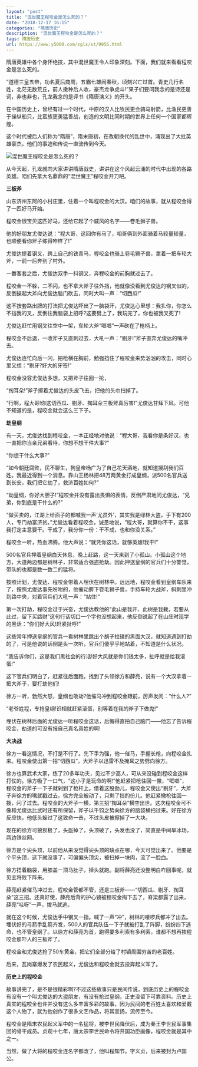 ```yaml
---
layout: "post"
title: "混世魔王程咬金是怎么死的？"
date: "2018-12-17 16:15"
categories: "隋唐历史"
description: "混世魔王程咬金是怎么死的？"
tags: 隋唐历史
url: https://www.y5000.com/zgls/st/9956.html
---
```






隋唐英雄中各个身怀绝技，其中混世魔王令人印象深刻。下面，我们就来看看程咬金是怎么死的。

“道德三皇五帝，功名夏后商周，五霸七雄闹春秋，顷刻兴亡过首。青史几行名姓，北茫无数荒丘，前人撒种后人收，豪杰龙争虎斗!”果子们要问我念的是诗还是词，非也非也，孔龙我念的是评书《隋唐演义》的开头。

在中国历史上，曾经有过一个时代，中原的汉人比牧民更会骑马射箭，比渔民更善于操纵船只，比蛮族更勇猛善战，创造的文明比同时期的世界上任何一个国家都辉煌。

这个时代被后人们称为“隋唐”，隋末唐初，在改朝换代的乱世中，涌现出了大批英雄豪杰，他们的事迹和传说一直流传到今天。

![混世魔王程咬金是怎么死的？](/uploads/allimg/170110/6-1F110140U1949.JPG)

从今天起，孔龙就向大家讲讲隋唐战史，讲讲在这个风起云涌的时代中出现的各路英雄。咱们先拿大名鼎鼎的“混世魔王”程咬金开刀吧。

**三板斧**

山东济州东阿的小村庄里，住着一个叫程咬金的大汉。咱们的故事，就从程咬金得了一匹好马开始。

程咬金很宝贝这匹好马，还给它起了个威风的名字——卷毛狮子兽。

他的好朋友尤俊达说：“程大哥，这回你有马了，咱哥俩到外面骑着马较量较量，也顺便看你斧子练得咋样了!”

尤俊达提着钢叉，跨上自己的铁青马，程咬金也骑上卷毛狮子兽，拿着一把车轮大斧，一前一后奔到了村外。

一番客套之后，尤俊达双手一抖钢叉，奔程咬金的前胸就过去了。

程咬金一不躲，二不闪，也不拿大斧子往外挡，他就像没看到尤俊达的钢叉似的，反倒操起大斧向尤俊达脑门砍去，同时大叫一声：“切西瓜!”

这不按套路出牌的打法把尤俊达吓出了一脑袋汗，尤俊达心里想：我扎你，你怎么不挡我的叉，反倒往我脑袋上招呼?这要劈上了，我玩完了，你也被我叉死了!

尤俊达赶忙用钢叉往空中一架，车轮大斧“哐啷”一声砍在了枪柄上。

程咬金不后退，一收斧子又直刺过去，大吼一声：“剔牙!”斧子直奔尤俊达的嘴冲去。

尤俊达连忙向后一闪，把枪横在胸前，勉强挡住了程咬金来势汹汹的攻击，同时心里又想：“剔牙?好大的牙签!”

程咬金没容尤俊达多想，又把斧子往回一抡，

“掏耳朵!”斧子擦着尤俊达的头皮飞去，把他的头巾扫掉了。

“行啊，程大哥!你这切西瓜、剔牙、掏耳朵三板斧真厉害!”尤俊达甘拜下风。可他不知道的是，程咬金就会这么三下子。

**劫皇纲**

有一天，尤俊达找到程咬金，一本正经地对他说：“程大哥，我看你是条好汉，也一直把你当亲兄弟看待，你想不想干件大事?”

“你想干什么大事?”

“如今朝廷腐败，民不聊生，狗皇帝杨广为了自己花天酒地，就知道搜刮我们百姓。我最近得到一个消息。靠山王杨林把48万两黄金打成皇纲，派500名官兵送到长安，我们把它劫了，救济百姓如何?”

“劫皇纲，你好大胆子!”程咬金并没有露出畏惧的表情，反倒严肃地问尤俊达，“兄弟，你到底是干什么的?”

“做买卖的，江湖上给面子的都喊我一声‘尤员外’，其实我是绿林大盗，手下有200人，专门劫富济贫。”尤俊达看着程咬金，诚恳地说，“程大哥，就算你不干，这事我打定主意要干。干成了，我分你一份：干不成，也和你没关系。”

程咬金一听，热血沸腾。他大声说：“就凭你这话，就够英雄!我干!”

500名官兵押着皇纲白天休息，晚上赶路，这一天来到了小孤山。小孤山这个地方，大道两边都是树林子，非常适合强盗抢劫。因此押送皇纲的官兵们十分警觉，带队的也都是数一数二的猛将。

按照计划，尤俊达、程咬金带着人埋伏在树林中。远远地，程咬金看到皇纲车队来了，按照尤俊达事先吩咐的，他催动胯下卷毛狮子兽，手持车轮大战斧，斜刺里冲到路中央，对着官兵们大吼一声：“站住!”

第一次打劫，程咬金过于兴奋，尤俊达教他的“此山是我开、此树是我栽，若要从此过，留下买路财”这句行话切口一个字也没想起来，他反倒说起了在山庄时现学的黑话：“你们好大风!赶紧扯呼!”

这些常年押送皇纲的官兵一看树林里跳出个胡子拉碴的黑面大汉，就知道遇到打劫的了，可是他说的话倒是头一次听，官兵们傻乎乎地站着，不知道是什么状况。

“我告诉你们，这是我们黑社会的行话!好大风就是你们钱太多，扯呼就是给我滚蛋!”

这下官兵们明白了，赶紧往后面跑，找到了头领徐方和薛亮，说有一个大汉拿着一把大斧子，要打劫他们!

徐方一听，勃然大怒，皇纲也敢劫?他催马冲到程咬金跟前，厉声发问：“什么人?”

“老爷姓程，专抢皇纲!识相就赶紧滚蛋，别等着在我的斧子下做鬼!”

埋伏在树林后面的尤俊达一听程咬金这话，后悔得直拍自己脑门——他忘了告诉程咬金，劫道的可没有报自己真名真姓的啊!

**大决战**

徐方一看这情况，不打是不行了。先下手为强，他一催马，手握长枪，向程咬金扎来。程咬金使出第一招“切西瓜”，大斧子以迅雷不及掩耳之势劈向徐方。

徐方也算武术大家，练了20多年功夫，见过不少高人，可从来没碰到程咬金这样打仗的。徐方吸了一口气，“这小子是玩命的啊!”他赶紧把枪往回一撇，“哐啷”，程咬金的斧子一下子就剁到了枪杆上。借着这股劲儿，程咬金又使出“剔牙”，大斧子奔徐方的嘴就戳过去。徐方完全被动了，只剩了挡的份儿。他赶紧撤枪往回一拨，闪了过去。程咬金的大斧子一横，第三招“掏耳朵”横空出世。这次程咬金可不像和尤俊达比武时还有所保留，斧子以千钧之势向徐方的脑袋横扫过来。好在徐方反应快，他低头躲过了这致命一击，不过头皮被擦掉了一大块。

现在的徐方可狼狈极了，头盔掉了，头顶破了，头发也没了，简直是中间旱冰场，两边铁丝网。

徐方是个尖头顶，以前他从来没觉得尖头顶的缺点在哪，今天可觉出来了。他要是个平头顶，这下就没事了，可偏偏头顶尖，被扫掉一块肉，流了一脸血。

徐方捂着脑袋，用膝盖一顶马肚子，掉头就跑。副将薛亮还没整明白咋回事呢，就见主将败下阵来。

薛亮赶紧催马冲过去，程咬金管都不管，还是三板斧——“切西瓜、剔牙、掏耳朵”这三招。还真好使，薛亮后背的护心镜被程咬金掏下去了，脊梁都露了出来，薛亮“哇呀”一声，拨马就逃。

就在这个时候，尤俊达手中钢叉一指。喊了一声“冲”，树林的喽啰兵都冲了出去。埋伏好的弓箭手乱箭齐发，500人的官兵队伍一下子就被打乱了阵脚，纷纷四下逃命，也不管皇纲了。以徐方和薛亮为首，跑得要多利索有多利索，谁都不想再挨程咬金那吓人的三板斧了。

程咬金和尤俊达抢了50车黄金，把它们全部分给了村镇周围穷苦的老百姓。

后来，瓦岗寨爆发了农民起义，尤俊达和程咬金就去投奔起义军了。

**历史上的程咬金**

故事讲完了，是不是很精彩啊?不过这些故事只是民间传说，到底历史上的程咬金有没有一个叫尤俊达的大盗朋友，有没有抢过皇纲，正史没留下可靠资料。历史上真实的程咬金也许并没有这么多丰富多彩的故事，因为民间的老百姓太喜欢和爱戴这个人物了，就为他创作了很多文艺作品，将其宣扬，流传至今。

程咬金是隋末农民起义军中的一名猛将，被李世民降伏后，成为秦王李世民军事集团的骨干成员。贞观十七年，唐太宗李世民命令将开国功臣画像，程咬金就是其中之一。

当然，做了大将的程咬金连名字都改了，他叫程知节。字义贞，后来被封为卢国公。
